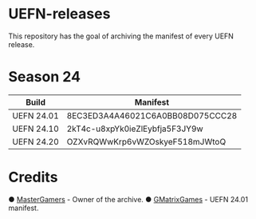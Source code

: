 # UEFN-releases
This repository has the goal of archiving the manifest of every UEFN release.

# Season 24
| Build           | Manifest                                 |
| ----------------| ---------------------------------------- |
| UEFN 24.01      | 8EC3ED3A4A46021C6A0BB08D075CCC28         |
| UEFN 24.10      | 2kT4c-u8xpYk0ieZlEybfja5F3JY9w           |
| UEFN 24.20      | OZXvRQWwKrp6vWZOskyeF518mJWtoQ           |

# Credits
● [MasterGamers](https://github.com/Mast3rGamers) - Owner of the archive.
● [GMatrixGames](https://github.com/GMatrixGames) - UEFN 24.01 manifest.
